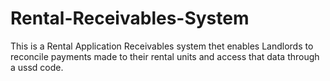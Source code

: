 # Rental-Receivables-System

This is a Rental Application Receivables system thet enables Landlords to reconcile payments made to their rental units and access that data through a ussd 
code.
